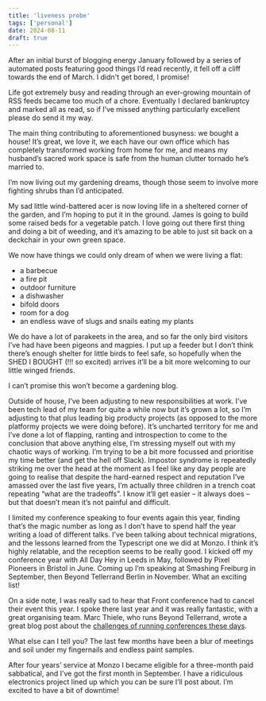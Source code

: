 ```yaml
---
title: 'liveness probe'
tags: ['personal']
date: 2024-08-11
draft: true
---
```


After an initial burst of blogging energy January followed by a series of automated posts featuring good things I’d read recently, it fell off a cliff towards the end of March. I didn't get bored, I promise!

<!--more-->

Life got extremely busy and reading through an ever-growing mountain of RSS feeds became too much of a chore. Eventually I declared bankruptcy and marked all as read, so if I’ve missed anything particularly excellent please do send it my way. 

The main thing contributing to aforementioned busyness: we bought a house! It’s great, we love it, we each have our own office which has completely transformed working from home for me, and means my husband’s sacred work space is safe from the human clutter tornado he’s married to. 

I’m now living out my gardening dreams, though those seem to involve more fighting shrubs than I’d anticipated.

My sad little wind-battered acer is now loving life in a sheltered corner of the garden, and I’m hoping to put it in the ground. James is going to build some raised beds for a vegetable patch. I love going out there first thing and doing a bit of weeding, and it’s amazing to be able to just sit back on a deckchair in your own green space. 

We now have things we could only dream of when we were living a flat: 
- a barbecue
- a fire pit
- outdoor furniture
- a dishwasher
- bifold doors 
- room for a dog
- an endless wave of slugs and snails eating my plants

We do have a lot of parakeets in the area, and so far the only bird visitors I’ve had have been pigeons and magpies. I put up a feeder but I don’t think there’s enough shelter for little birds to feel safe, so hopefully when the SHED I BOUGHT (!!! so excited) arrives it’ll be a bit more welcoming to our little winged friends. 

I can’t promise this won’t become a gardening blog.

Outside of house, I’ve been adjusting to new responsibilities at work. I’ve been tech lead of my team for quite a while now but it’s grown a lot, so I’m adjusting to that plus leading big producty projects (as opposed to the more platformy projects we were doing before). It’s uncharted territory for me and I’ve done a lot of flapping, ranting and introspection to come to the conclusion that above anything else, I’m stressing myself out with my chaotic ways of working. I’m trying to be a bit more focussed and prioritise my time better (and get the hell off Slack). Impostor syndrome is repeatedly striking me over the head at the moment as I feel like any day people are going to realise that despite the hard-earned respect and reputation I’ve amassed over the last five years, I’m actually three children in a trench coat repeating  “what are the tradeoffs”. I know it’ll get easier &ndash; it always does &ndash; but that doesn’t mean it’s not painful and difficult. 

I limited my conference speaking to four events again this year, finding that’s the magic number as long as I don’t have to spend half the year writing a load of different talks. I’ve been talking about technical migrations, and the lessons learned from the Typescript one we did at Monzo. I think it’s highly relatable, and the reception seems to be really good. I kicked off my conference year with All Day Hey in Leeds in May, followed by Pixel Pioneers in Bristol in June. Coming up I’m speaking at Smashing Freiburg in September, then Beyond Tellerrand Berlin in November. What an exciting list!

On a side note, I was really sad to hear that Front conference had to cancel their event this year. I spoke there last year and it was really fantastic, with a great organising team. Marc Thiele, who runs Beyond Tellerrand, wrote a great blog post about the [challenges of running conferences these days](https://marcthiele.com/notes/state-of-events-2024).

What else can I tell you? The last few months have been a blur of meetings and soil under my fingernails and endless paint samples. 

After four years’ service at Monzo I became eligible for a three-month paid sabbatical, and I’ve got the first month in September. I have a ridiculous electronics project lined up which you can be sure I’ll post about. I’m excited to have a bit of downtime! 
